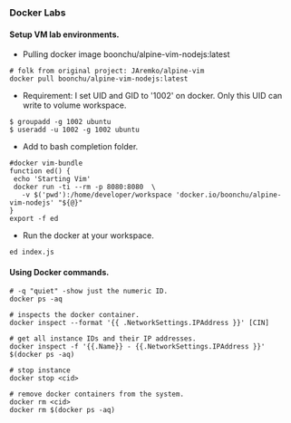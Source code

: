 ### Docker Labs

#### Setup VM lab environments.

- Pulling docker image boonchu/alpine-vim-nodejs:latest
```
# folk from original project: JAremko/alpine-vim
docker pull boonchu/alpine-vim-nodejs:latest
```

- Requirement: I set UID and GID to '1002' on docker. Only this UID can write to volume workspace.
```
$ groupadd -g 1002 ubuntu 
$ useradd -u 1002 -g 1002 ubuntu
```

- Add to bash completion folder.
```
#docker vim-bundle
function ed() {
 echo 'Starting Vim'
 docker run -ti --rm -p 8080:8080  \
   -v $('pwd'):/home/developer/workspace 'docker.io/boonchu/alpine-vim-nodejs' "${@}"
}
export -f ed
```

- Run the docker at your workspace.
```
ed index.js
```

#### Using Docker commands.

```
# -q "quiet" -show just the numeric ID.
docker ps -aq

# inspects the docker container.
docker inspect --format '{{ .NetworkSettings.IPAddress }}' [CIN]

# get all instance IDs and their IP addresses.
docker inspect -f '{{.Name}} - {{.NetworkSettings.IPAddress }}' $(docker ps -aq)

# stop instance
docker stop <cid>

# remove docker containers from the system.
docker rm <cid>
docker rm $(docker ps -aq)
```
